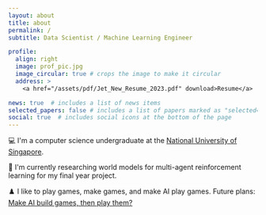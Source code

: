 ```yaml
---
layout: about
title: about
permalink: /
subtitle: Data Scientist / Machine Learning Engineer

profile:
  align: right
  image: prof_pic.jpg
  image_circular: true # crops the image to make it circular
  address: >
    <a href="/assets/pdf/Jet_New_Resume_2023.pdf" download>Resume</a>

news: true  # includes a list of news items
selected_papers: false # includes a list of papers marked as "selected={true}"
social: true  # includes social icons at the bottom of the page
---
```


💻 I'm a computer science undergraduate at the [National University of Singapore](https://www.comp.nus.edu.sg).

🧠 I'm currently researching world models for multi-agent reinforcement learning for my final year project.

♟️ I like to play games, make games, and make AI play games. Future plans: [Make AI build games, then play them?](https://ai.googleblog.com/2021/03/paired-new-multi-agent-approach-for.html)
